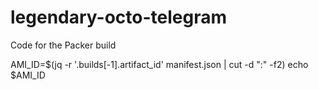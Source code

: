 # legendary-octo-telegram
Code for the Packer build

AMI_ID=$(jq -r '.builds[-1].artifact_id' manifest.json | cut -d ":" -f2)
echo $AMI_ID